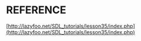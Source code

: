 # REFERENCE

[http://lazyfoo.net/SDL_tutorials/lesson35/index.php](http://lazyfoo.net/SDL_tutorials/lesson35/index.php)
